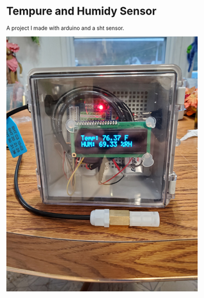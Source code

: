 # Tempure and Humidy Sensor

 A project I made with arduino and a sht sensor. 

 ![The finle project](/20221016_181409.jpg)
